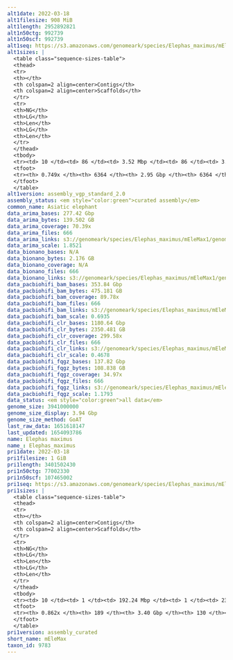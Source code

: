 ```yaml
---
alt1date: 2022-03-18
alt1filesize: 908 MiB
alt1length: 2952892821
alt1n50ctg: 992739
alt1n50scf: 992739
alt1seq: https://s3.amazonaws.com/genomeark/species/Elephas_maximus/mEleMax1/assembly_vgp_standard_2.0/mEleMax1.alt.asm.20220318.fasta.gz
alt1sizes: |
  <table class="sequence-sizes-table">
  <thead>
  <tr>
  <th></th>
  <th colspan=2 align=center>Contigs</th>
  <th colspan=2 align=center>Scaffolds</th>
  </tr>
  <tr>
  <th>NG</th>
  <th>LG</th>
  <th>Len</th>
  <th>LG</th>
  <th>Len</th>
  </tr>
  </thead>
  <tbody>
  <tr><td> 10 </td><td> 86 </td><td> 3.52 Mbp </td><td> 86 </td><td> 3.52 Mbp </td></tr>  <tr><td> 20 </td><td> 218 </td><td> 2.52 Mbp </td><td> 218 </td><td> 2.52 Mbp </td></tr>  <tr><td> 30 </td><td> 398 </td><td> 1.89 Mbp </td><td> 398 </td><td> 1.89 Mbp </td></tr>  <tr><td> 40 </td><td> 641 </td><td> 1.39 Mbp </td><td> 641 </td><td> 1.39 Mbp </td></tr>  <tr style="background-color:#cccccc;"><td> 50 </td><td> 976 </td><td> 0.99 Mbp </td><td> 976 </td><td> 0.99 Mbp </td></tr>  <tr><td> 60 </td><td> 1475 </td><td> 0.61 Mbp </td><td> 1475 </td><td> 0.61 Mbp </td></tr>  <tr><td> 70 </td><td> 2590 </td><td> 148.31 Kbp </td><td> 2590 </td><td> 148.31 Kbp </td></tr>  <tr><td> 80 </td><td> 0 </td><td>  </td><td> 0 </td><td>  </td></tr>  <tr><td> 90 </td><td> 0 </td><td>  </td><td> 0 </td><td>  </td></tr>  <tr><td> 100 </td><td> 0 </td><td>  </td><td> 0 </td><td>  </td></tr>  </tbody>
  <tfoot>
  <tr><th> 0.749x </th><th> 6364 </th><th> 2.95 Gbp </th><th> 6364 </th><th> 2.95 Gbp </th></tr>
  </tfoot>
  </table>
alt1version: assembly_vgp_standard_2.0
assembly_status: <em style="color:green">curated assembly</em>
common_name: Asiatic elephant
data_arima_bases: 277.42 Gbp
data_arima_bytes: 139.502 GB
data_arima_coverage: 70.39x
data_arima_files: 666
data_arima_links: s3://genomeark/species/Elephas_maximus/mEleMax1/genomic_data/arima/<br>
data_arima_scale: 1.8521
data_bionano_bases: N/A
data_bionano_bytes: 2.176 GB
data_bionano_coverage: N/A
data_bionano_files: 666
data_bionano_links: s3://genomeark/species/Elephas_maximus/mEleMax1/genomic_data/bionano/<br>
data_pacbiohifi_bam_bases: 353.84 Gbp
data_pacbiohifi_bam_bytes: 475.181 GB
data_pacbiohifi_bam_coverage: 89.78x
data_pacbiohifi_bam_files: 666
data_pacbiohifi_bam_links: s3://genomeark/species/Elephas_maximus/mEleMax1/genomic_data/pacbiohifi_bam/<br>
data_pacbiohifi_bam_scale: 0.6935
data_pacbiohifi_clr_bases: 1180.64 Gbp
data_pacbiohifi_clr_bytes: 2350.481 GB
data_pacbiohifi_clr_coverage: 299.58x
data_pacbiohifi_clr_files: 666
data_pacbiohifi_clr_links: s3://genomeark/species/Elephas_maximus/mEleMax1/genomic_data/pacbiohifi_clr/<br>
data_pacbiohifi_clr_scale: 0.4678
data_pacbiohifi_fqgz_bases: 137.82 Gbp
data_pacbiohifi_fqgz_bytes: 108.838 GB
data_pacbiohifi_fqgz_coverage: 34.97x
data_pacbiohifi_fqgz_files: 666
data_pacbiohifi_fqgz_links: s3://genomeark/species/Elephas_maximus/mEleMax1/genomic_data/pacbiohifi_fqgz/<br>
data_pacbiohifi_fqgz_scale: 1.1793
data_status: <em style="color:green">all data</em>
genome_size: 3941000000
genome_size_display: 3.94 Gbp
genome_size_method: GoAT
last_raw_data: 1651618147
last_updated: 1654093786
name: Elephas maximus
name_: Elephas_maximus
pri1date: 2022-03-18
pri1filesize: 1 GiB
pri1length: 3401502430
pri1n50ctg: 77002330
pri1n50scf: 107465002
pri1seq: https://s3.amazonaws.com/genomeark/species/Elephas_maximus/mEleMax1/assembly_curated/mEleMax1.pri.asm.20220318.fasta.gz
pri1sizes: |
  <table class="sequence-sizes-table">
  <thead>
  <tr>
  <th></th>
  <th colspan=2 align=center>Contigs</th>
  <th colspan=2 align=center>Scaffolds</th>
  </tr>
  <tr>
  <th>NG</th>
  <th>LG</th>
  <th>Len</th>
  <th>LG</th>
  <th>Len</th>
  </tr>
  </thead>
  <tbody>
  <tr><td> 10 </td><td> 1 </td><td> 192.24 Mbp </td><td> 1 </td><td> 235.55 Mbp </td></tr>  <tr><td> 20 </td><td> 4 </td><td> 123.62 Mbp </td><td> 3 </td><td> 192.19 Mbp </td></tr>  <tr><td> 30 </td><td> 7 </td><td> 117.24 Mbp </td><td> 6 </td><td> 134.52 Mbp </td></tr>  <tr><td> 40 </td><td> 11 </td><td> 94.03 Mbp </td><td> 9 </td><td> 120.90 Mbp </td></tr>  <tr style="background-color:#cccccc;"><td> 50 </td><td> 16 </td><td style="background-color:#88ff88;"> 77.00 Mbp </td><td> 12 </td><td style="background-color:#88ff88;"> 107.47 Mbp </td></tr>  <tr><td> 60 </td><td> 22 </td><td> 52.02 Mbp </td><td> 16 </td><td> 87.61 Mbp </td></tr>  <tr><td> 70 </td><td> 30 </td><td> 36.22 Mbp </td><td> 21 </td><td> 80.21 Mbp </td></tr>  <tr><td> 80 </td><td> 49 </td><td> 11.58 Mbp </td><td> 27 </td><td> 48.01 Mbp </td></tr>  <tr><td> 90 </td><td> 0 </td><td>  </td><td> 0 </td><td>  </td></tr>  <tr><td> 100 </td><td> 0 </td><td>  </td><td> 0 </td><td>  </td></tr>  </tbody>
  <tfoot>
  <tr><th> 0.862x </th><th> 189 </th><th> 3.40 Gbp </th><th> 130 </th><th> 3.40 Gbp </th></tr>
  </tfoot>
  </table>
pri1version: assembly_curated
short_name: mEleMax
taxon_id: 9783
---
```

